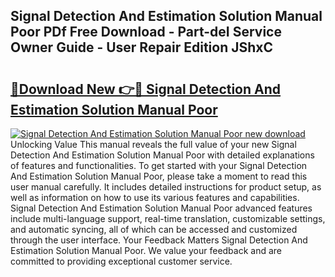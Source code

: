 ## Signal Detection And Estimation Solution Manual Poor PDf Free Download - Part-deI Service Owner Guide - User Repair Edition JShxC

# <h2><a href="http://bc69688.oget.top/?id=Signal+Detection+And+Estimation+Solution+Manual+Poor">🔗Download New 👉🔴 Signal Detection And Estimation Solution Manual Poor</a></h2>

[![Signal Detection And Estimation Solution Manual Poor new download](https://i.imgur.com/5g1atiW.png)](http://bc69688.oget.top/?id=Signal+Detection+And+Estimation+Solution+Manual+Poor)
Unlocking Value This manual reveals the full value of your new Signal Detection And Estimation Solution Manual Poor with detailed explanations of features and functionalities. To get started with your Signal Detection And Estimation Solution Manual Poor, please take a moment to read this user manual carefully. It includes detailed instructions for product setup, as well as information on how to use its various features and capabilities. Signal Detection And Estimation Solution Manual Poor advanced features include multi-language support, real-time translation, customizable settings, and automatic syncing, all of which can be accessed and customized through the user interface. Your Feedback Matters Signal Detection And Estimation Solution Manual Poor. We value your feedback and are committed to providing exceptional customer service.
